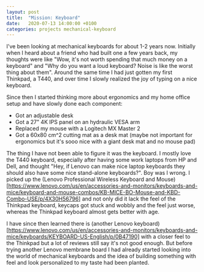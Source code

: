 ```yaml
---
layout: post
title:  "Mission: Keyboard"
date:   2020-07-13 14:00:00 +0100
categories: projects mechanical-keyboard
---
```


I've been looking at mechanical keyboards for about 1-2 years now. Initially when I heard about a friend who had built one a few years back, my thoughts were like "Wow, it's not worth spending that much money on a keyboard" and "Why do you want a loud keyboard? Noise is like the worst thing about them". Around the same time I had just gotten my first Thinkpad, a T440, and over time I slowly realized the joy of typing on a nice keyboard. 

Since then I started thinking more about ergonomics and my home office setup and have slowly done each component:
 - Got an adjustable desk
 - Got a 27" 4K IPS panel on an hydraulic VESA arm
 - Replaced my mouse with a Logitech MX Master 2
 - Got a 60x80 cm^2 cutting mat as a desk mat (maybe not important for ergonomics but it's sooo nice with a giant desk mat and no mouse pad)

 The thing I have not been able to figure it was the keyboard. I mostly love the T440 keyboard, especially after having some work laptops from HP and Dell, and thought "Hey, if Lenovo can make nice laptop keyboards they should also have some nice stand-alone keyboards?". Boy was I wrong. I picked up the (Lenovo Professional Wireless Keyboard and Mouse)[https://www.lenovo.com/us/en/accessories-and-monitors/keyboards-and-mice/keyboard-and-mouse-combos/KB-MICE-BO-Mouse-and-KBD-Combo-USE/p/4X30H56796] and not only did it lack the feel of the Thinkpad keyboard, keycaps got stuck and wobbly and the feel just worse, whereas the Thinkpad keyboard almost gets better with age.

I have since then learned there is (another Lenovo keyboard)[https://www.lenovo.com/us/en/accessories-and-monitors/keyboards-and-mice/keyboards/KEYBOARD-US-English/p/0B47190] with a closer feel to the Thinkpad but a lot of reviews still say it's not good enough. But before trying another Lenovo membrane board I had already started looking into the world of mechanical keyboards and the idea of building something with feel and look personalized to my taste had been planted.


  